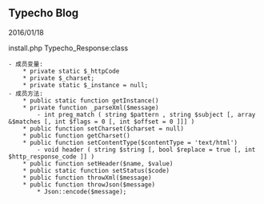 ## Typecho Blog

2016/01/18

install.php 
	Typecho_Response:class

	- 成员变量:
		* private static $_httpCode
		* private $_charset;
		* private static $_instance = null;
	- 成员方法:
		* public static function getInstance()
		* private function _parseXml($message)
			- int preg_match ( string $pattern , string $subject [, array &$matches [, int $flags = 0 [, int $offset = 0 ]]] )
		* public function setCharset($charset = null)
		* public function getCharset()
		* public function setContentType($contentType = 'text/html')
			- void header ( string $string [, bool $replace = true [, int $http_response_code ]] )
		* public function setHeader($name, $value)
		* public static function setStatus($code)
		* public function throwXml($message)
		* public function throwJson($message)
			* Json::encode($message);

